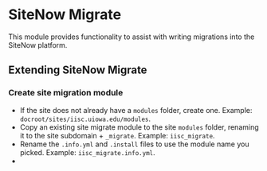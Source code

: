 # SiteNow Migrate

This module provides functionality to assist with writing migrations into the SiteNow platform.

## Extending SiteNow Migrate
### Create site migration module
- If the site does not already have a `modules` folder, create one. Example: `docroot/sites/iisc.uiowa.edu/modules`.
- Copy an existing site migrate module to the site `modules` folder, renaming it to the site subdomain + `_migrate`. Example:  `iisc_migrate`.
- Rename the `.info.yml` and `.install` files to use the module name you picked. Example: `iisc_migrate.info.yml`.
-
